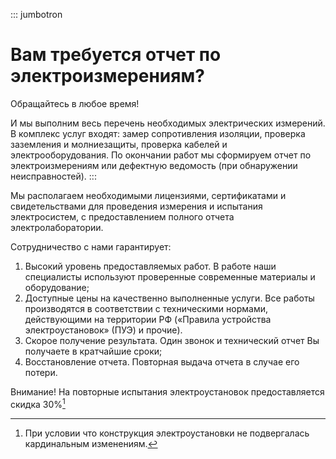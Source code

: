
::: jumbotron
# Вам требуется отчет по электроизмерениям?

Обращайтесь в любое время!

И мы выполним весь перечень необходимых электрических измерений. 
В комплекс услуг входят: замер сопротивления изоляции, проверка заземления и 
молниезащиты, проверка кабелей и электрооборудования. По окончании работ 
мы сформируем отчет по электроизмерениям или дефектную ведомость 
(при обнаружении неисправностей).
:::



Мы располагаем необходимыми лицензиями, сертификатами и свидетельствами 
для проведения измерения и испытания электросистем, с предоставлением 
полного отчета электролаборатории.

Сотрудничество с нами гарантирует:

1. Высокий уровень предоставляемых работ. В работе наши специалисты 
используют проверенные современные материалы и оборудование;
1. Доступные цены на качественно выполненные услуги. Все работы производятся 
в соответствии с техническими нормами, действующими на территории РФ 
(«Правила устройства электроустановок» (ПУЭ) и прочие).
1. Скорое получение результата. Один звонок и технический отчет
Вы получаете в кратчайшие сроки;
1. Восстановление отчета. Повторная выдача отчета в случае его потери.


Внимание! На повторные испытания электроустановок предоставляется скидка 30%[^1]

[^1]: При условии что конструкция электроустановки не подвергалась кардинальным изменениям.